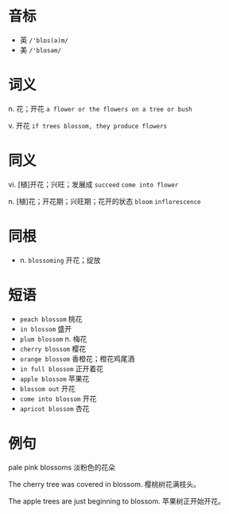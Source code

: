 # 音标

- 英 `/'blɒs(ə)m/`
- 美 `/'blɑsəm/`

# 词义

n. 花；开花
`a flower or the flowers on a tree or bush`

v. 开花
`if trees blossom, they produce flowers`

# 同义

vi. [植]开花；兴旺；发展成
`succeed` `come into flower`

n. [植]花；开花期；兴旺期；花开的状态
`bloom` `inflorescence`

# 同根

- n. `blossoming` 开花；绽放

# 短语

- `peach blossom` 桃花
- `in blossom` 盛开
- `plum blossom` n. 梅花
- `cherry blossom` 樱花
- `orange blossom` 香橙花；橙花鸡尾酒
- `in full blossom` 正开着花
- `apple blossom` 苹果花
- `blossom out` 开花
- `come into blossom` 开花
- `apricot blossom` 杏花

# 例句

pale pink blossoms
淡粉色的花朵

The cherry tree was covered in blossom.
樱桃树花满枝头。

The apple trees are just beginning to blossom.
苹果树正开始开花。


